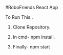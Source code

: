 #RoboFriends React App

To Run This..


1. Clone Repository.

2. In cmd- npm install.

3. Finally- npm start

